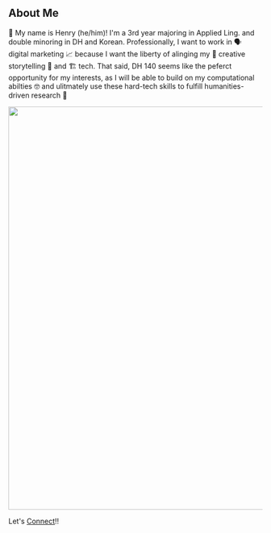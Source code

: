 ## About Me
👋 My name is Henry (he/him)! I'm a 3rd year majoring in Applied Ling. and double minoring in DH and Korean. Professionally, I want to work in 🗣 digital marketing 📈 because I want the liberty of alinging my 🎨 creative storytelling 🤝 and 🏗 tech. That said, DH 140 seems like the peferct opportunity for my interests, as I will be able to build on my computational abilties 🤓 and ulitmately use these hard-tech skills to fulfill humanities-driven research 🤔 

<img src="https://user-images.githubusercontent.com/77145165/104112168-44f3b780-52a0-11eb-88b2-0724507146e5.JPG" width="600" height="800"/>

Let's [Connect](https://www.linkedin.com/in/hkhong/)‼️
